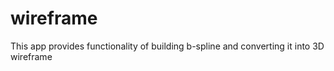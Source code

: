 # wireframe

This app provides functionality of building b-spline and converting it into 3D wireframe
